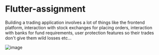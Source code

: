 # Flutter-assignment
Building a trading application involves a lot of things like the frontend platform, interaction with stock exchanges for placing orders, interaction with banks for fund requirements, user protection features so their trades don't give them wild losses etc...


![image](https://github.com/irohit7/Flutter-assignment/assets/37060001/b74e18dd-8f6a-4037-8039-b55aff708355)
